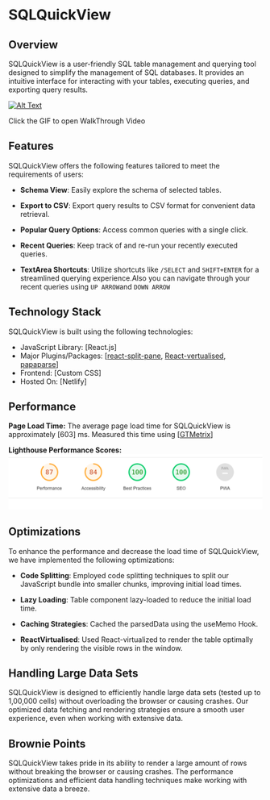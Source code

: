 # SQLQuickView

## Overview

SQLQuickView is a user-friendly SQL table management and querying tool designed to simplify the management of SQL databases. It provides an intuitive interface for interacting with your tables, executing queries, and exporting query results.

[![Alt Text](https://cdn.loom.com/sessions/thumbnails/a2154055b0ef45928bf0d72554095e86-1694370042137-with-play.gif)](https://www.loom.com/embed/a2154055b0ef45928bf0d72554095e86?sid=9571ae58-5902-4b99-824d-cfb650f805ee)

Click the GIF to open WalkThrough Video




## Features

SQLQuickView offers the following features tailored to meet the requirements of users:

- **Schema View**: Easily explore the schema of selected tables.

- **Export to CSV**: Export query results to CSV format for convenient data retrieval.

- **Popular Query Options**: Access common queries with a single click.

- **Recent Queries**: Keep track of and re-run your recently executed queries.

- **TextArea Shortcuts**: Utilize shortcuts like `/SELECT` and `SHIFT+ENTER` for a streamlined querying experience.Also you can navigate through your recent queries using `UP ARROW`and `DOWN ARROW`

## Technology Stack

SQLQuickView is built using the following technologies:

- JavaScript Library: [React.js]
- Major Plugins/Packages: [[react-split-pane](https://www.npmjs.com/package/split-pane-react), [React-vertualised](https://www.npmjs.com/package/react-virtualized), [papaparse](https://www.npmjs.com/package/papaparse)]
- Frontend: [Custom CSS]
- Hosted On: [Netlify]

## Performance

**Page Load Time:**
The average page load time for SQLQuickView is approximately [603] ms. Measured this time using [[GTMetrix](https://gtmetrix.com/)]

**Lighthouse Performance Scores:**
![Lighthouse Performance Report](https://raw.githubusercontent.com/pritamkushwah04/SQLQuikView/master/public/Image/Lighthouse%20Performance%20Report.png)


## Optimizations

To enhance the performance and decrease the load time of SQLQuickView, we have implemented the following optimizations:

- **Code Splitting**: Employed code splitting techniques to split our JavaScript bundle into smaller chunks, improving initial load times.

- **Lazy Loading**: Table component lazy-loaded to reduce the initial load time.

- **Caching Strategies**: Cached the parsedData using the useMemo Hook.

- **ReactVirtualised**: Used React-virtualized to render the table optimally by only rendering the visible rows in the window.


## Handling Large Data Sets

SQLQuickView is designed to efficiently handle large data sets (tested up to 1,00,000 cells) without overloading the browser or causing crashes. Our optimized data fetching and rendering strategies ensure a smooth user experience, even when working with extensive data.

## Brownie Points

SQLQuickView takes pride in its ability to render a large amount of rows without breaking the browser or causing crashes. The performance optimizations and efficient data handling techniques make working with extensive data a breeze.

